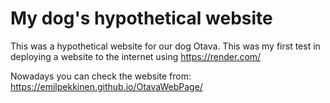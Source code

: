 # My dog's hypothetical website

This was a hypothetical website for our dog Otava. This was my first test in deploying a website to the internet using https://render.com/

Nowadays you can check the website from: https://emilpekkinen.github.io/OtavaWebPage/


